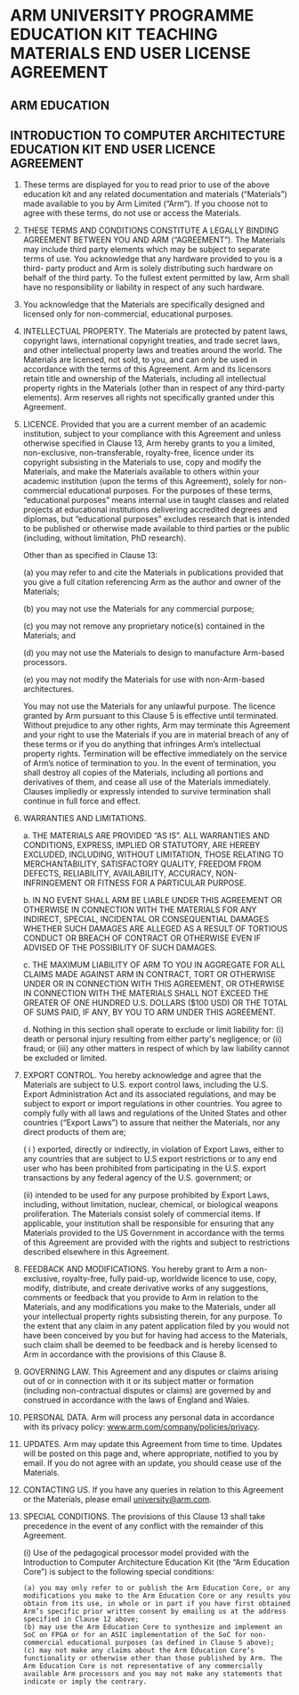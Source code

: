# ARM UNIVERSITY PROGRAMME EDUCATION KIT TEACHING MATERIALS END USER LICENSE AGREEMENT

## ARM EDUCATION

## INTRODUCTION TO COMPUTER ARCHITECTURE EDUCATION KIT END USER LICENCE AGREEMENT

1. These terms are displayed for you to read prior to use of the above education kit and any related documentation and materials (“Materials”) made available to you by Arm Limited (“Arm”). If you choose not to agree with these terms, do not use or access the Materials.

2. THESE TERMS AND CONDITIONS CONSTITUTE A LEGALLY BINDING AGREEMENT BETWEEN YOU AND ARM (“AGREEMENT”). The Materials may include third party elements which may be subject to separate terms of use. You acknowledge that any hardware provided to you is a third- party product and Arm is solely distributing such hardware on behalf of the third party. To the fullest extent permitted by law, Arm shall have no responsibility or liability in respect of any such hardware.

3. You acknowledge that the Materials are specifically designed and licensed only for non-commercial, educational purposes.

4. INTELLECTUAL PROPERTY. The Materials are protected by patent laws, copyright laws, international copyright treaties, and trade secret laws, and other intellectual property laws and treaties around the world. The Materials are licensed, not sold, to you, and can only be used in accordance with the terms of this Agreement. Arm and its licensors retain title and ownership of the Materials, including all intellectual property rights in the Materials (other than in respect of any third-party elements). Arm reserves all rights not specifically granted under this Agreement.

5. LICENCE. Provided that you are a current member of an academic institution, subject to your compliance with this Agreement and unless otherwise specified in Clause 13, Arm hereby grants to you a limited, non-exclusive, non-transferable, royalty-free, licence under its copyright subsisting in the Materials to use, copy and modify the Materials, and make the Materials available to others within your academic institution (upon the terms of this Agreement), solely for non-commercial educational purposes. For the purposes of these terms, “educational purposes” means internal use in taught classes and related projects at educational institutions delivering accredited degrees and diplomas, but “educational purposes” excludes research that is intended to be published or otherwise made available to third parties or the public (including, without limitation, PhD research).

    Other than as specified in Clause 13: 
    
    (a) you may refer to and cite the Materials in publications provided that you give a full citation referencing Arm as the author and owner of the Materials;

    (b) you may not use the Materials for any commercial purpose; 
    
    (c) you may not remove any proprietary notice(s) contained in the Materials; and 
    
    (d) you may not use the Materials to design to manufacture Arm-based processors. 
    
    (e) you may not modify the Materials for use with non-Arm-based architectures. 
    
    You may not use the Materials for any unlawful purpose. The licence granted by Arm pursuant to this Clause 5 is effective until terminated. Without prejudice to any other rights, Arm may terminate this Agreement and your right to use the Materials if you are in material breach of any of these terms or if you do anything that infringes Arm’s intellectual property rights. Termination will be effective immediately on the service of Arm’s notice of termination to you. In the event of termination, you shall destroy all copies of the Materials, including all portions and derivatives of them, and cease all use of the Materials immediately. Clauses impliedly or expressly intended to survive termination shall continue in full force and effect.

6. WARRANTIES AND LIMITATIONS. 

    a. THE MATERIALS ARE PROVIDED “AS IS”. ALL WARRANTIES AND CONDITIONS, EXPRESS, IMPLIED OR STATUTORY, ARE HEREBY EXCLUDED, INCLUDING, WITHOUT LIMITATION, THOSE RELATING TO MERCHANTABILITY, SATISFACTORY QUALITY, FREEDOM FROM DEFECTS, RELIABILITY, AVAILABILITY, ACCURACY, NON-INFRINGEMENT OR FITNESS FOR A PARTICULAR PURPOSE.
    
    b. IN NO EVENT SHALL ARM BE LIABLE UNDER THIS AGREEMENT OR OTHERWISE IN CONNECTION WITH THE MATERIALS FOR ANY INDIRECT, SPECIAL, INCIDENTAL OR CONSEQUENTIAL DAMAGES WHETHER SUCH DAMAGES ARE ALLEGED AS A RESULT OF TORTIOUS CONDUCT OR BREACH OF CONTRACT OR OTHERWISE EVEN IF ADVISED OF THE POSSIBILITY OF SUCH DAMAGES.

    c. THE MAXIMUM LIABILITY OF ARM TO YOU IN AGGREGATE FOR ALL CLAIMS MADE AGAINST ARM IN CONTRACT, TORT OR OTHERWISE UNDER OR IN CONNECTION WITH THIS AGREEMENT, OR OTHERWISE IN CONNECTION WITH THE MATERIALS SHALL NOT EXCEED THE GREATER OF ONE HUNDRED U.S. DOLLARS ($100 USD) OR THE TOTAL OF SUMS PAID, IF ANY, BY YOU TO ARM UNDER THIS AGREEMENT.

    d. Nothing in this section shall operate to exclude or limit liability for: (i) death or personal injury resulting from either party's negligence; or (ii) fraud; or (iii) any other matters in respect of which by law liability cannot be excluded or limited.

7. EXPORT CONTROL. You hereby acknowledge and agree that the Materials are subject to U.S. export control laws, including the U.S. Export Administration Act and its associated regulations, and may be subject to export or import regulations in other countries. You agree to comply fully with all laws and regulations of the United States and other countries (“Export Laws”) to assure that neither the Materials, nor any direct products of them are; 

    ( i ) exported, directly or indirectly, in violation of Export Laws, either to any countries that are subject to U.S export restrictions or to any end user who has been prohibited from participating in the U.S. export transactions by any federal agency of the U.S. government; or 
    
    (ii) intended to be used for any purpose prohibited by Export Laws, including, without limitation, nuclear, chemical, or biological weapons proliferation. The Materials consist solely of commercial items. If applicable, your institution shall be responsible for ensuring that any Materials provided to the US Government in accordance with the terms of this Agreement are provided with the rights and subject to restrictions described elsewhere in this Agreement.

8. FEEDBACK AND MODIFICATIONS. You hereby grant to Arm a non-exclusive, royalty-free, fully paid-up, worldwide licence to use, copy, modify, distribute, and create derivative works of any suggestions, comments or feedback that you provide to Arm in relation to the Materials, and any modifications you make to the Materials, under all your intellectual property rights subsisting therein, for any purpose. To the extent that any claim in any patent application filed by you would not have been conceived by you but for having had access to the Materials, such claim shall be deemed to be feedback and is hereby licensed to Arm in accordance with the provisions of this Clause 8.

9. GOVERNING LAW. This Agreement and any disputes or claims arising out of or in connection with it or its subject matter or formation (including non-contractual disputes or claims) are governed by and construed in accordance with the laws of England and Wales.

10. PERSONAL DATA. Arm will process any personal data in accordance with its privacy policy: www.arm.com/company/policies/privacy.

11. UPDATES. Arm may update this Agreement from time to time. Updates will be posted on this page and, where appropriate, notified to you by email. If you do not agree with an update, you should cease use of the Materials.

12. CONTACTING US. If you have any queries in relation to this Agreement or the Materials, please email university@arm.com.

13. SPECIAL CONDITIONS. The provisions of this Clause 13 shall take precedence in the event of any conflict with the remainder of this Agreement.

    (i) Use of the pedagogical processor model provided with the Introduction to Computer Architecture Education Kit (the “Arm Education Core”) is subject to the following special conditions:

        (a) you may only refer to or publish the Arm Education Core, or any modifications you make to the Arm Education Core or any results you obtain from its use, in whole or in part if you have first obtained Arm’s specific prior written consent by emailing us at the address specified in Clause 12 above;
        (b) may use the Arm Education Core to synthesize and implement an SoC on FPGA or for an ASIC implementation of the SoC for non-commercial educational purposes (as defined in Clause 5 above);
        (c) may not make any claims about the Arm Education Core’s functionality or otherwise other than those published by Arm. The Arm Education Core is not representative of any commercially available Arm processors and you may not make any statements that indicate or imply the contrary.

